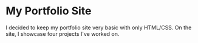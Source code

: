 # My Portfolio Site

I decided to keep my portfolio site very basic with only HTML/CSS. On the site, I showcase four projects I've worked on.


